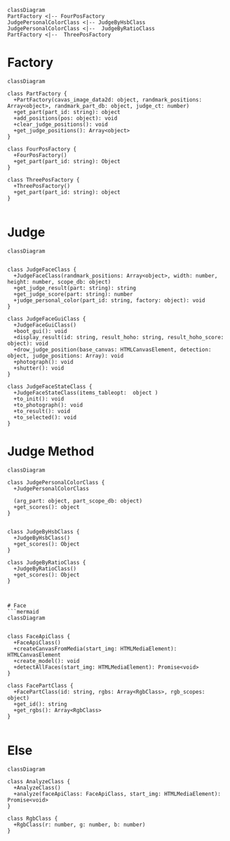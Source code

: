 
```mermaid
classDiagram
PartFactory <|-- FourPosFactory 
JudgePersonalColorClass <|-- JudgeByHsbClass 
JudgePersonalColorClass <|--  JudgeByRatioClass 
PartFactory <|--  ThreePosFactory 

```

# Factory
```mermaid
classDiagram

class PartFactory {
  +PartFactory(cavas_image_data2d: object, randmark_positions: Array<object>, randmark_part_db: object, judge_ct: number)
  +get_part(part_id: string): object
  +add_positions(pos: object): void
  +clear_judge_positions(): void
  +get_judge_positions(): Array<object>
}

class FourPosFactory {
  +FourPosFactory()
  +get_part(part_id: string): Object
}

class ThreePosFactory {
  +ThreePosFactory()
  +get_part(part_id: string): object
}


```





# Judge

```mermaid
classDiagram


class JudgeFaceClass {
  +JudgeFaceClass(randmark_positions: Array<object>, width: number, height: number, scope_db: object)
  +get_judge_result(part: string): string
  +get_judge_score(part: string): number
  +judge_personal_color(part_id: string, factory: object): void
}

class JudgeFaceGuiClass {
  +JudgeFaceGuiClass()
  +boot_gui(): void
  +display_result(id: string, result_hoho: string, result_hoho_score: object): void
  +drow_judge_position(base_canvas: HTMLCanvasElement, detection: object, judge_positions: Array): void
  +photograph(): void
  +shutter(): void
}

class JudgeFaceStateClass {
  +JudgeFaceStateClass(items_tableopt:  object )
  +to_init(): void
  +to_photograph(): void
  +to_result(): void
  +to_selected(): void
}
```

# Judge Method
```mermaid
classDiagram

class JudgePersonalColorClass {
  +JudgePersonalColorClass

  (arg_part: object, part_scope_db: object)
  +get_scores(): object
}


class JudgeByHsbClass {
  +JudgeByHsbClass()
  +get_scores(): Object
}

class JudgeByRatioClass {
  +JudgeByRatioClass()
  +get_scores(): Object
}


```



```

# Face
```mermaid
classDiagram


class FaceApiClass {
  +FaceApiClass()
  +createCanvasFromMedia(start_img: HTMLMediaElement): HTMLCanvasElement
  +create_model(): void
  +detectAllFaces(start_img: HTMLMediaElement): Promise<void>
}

class FacePartClass {
  +FacePartClass(id: string, rgbs: Array<RgbClass>, rgb_scopes: object)
  +get_id(): string
  +get_rgbs(): Array<RgbClass>
}


```


# Else
```mermaid
classDiagram

class AnalyzeClass {
  +AnalyzeClass()
  +analyze(faceApiClass: FaceApiClass, start_img: HTMLMediaElement): Promise<void>
}

class RgbClass {
  +RgbClass(r: number, g: number, b: number)
}
```
